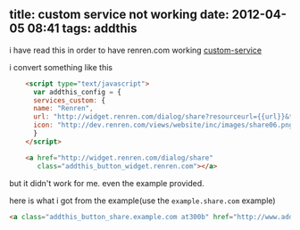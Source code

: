 title: custom service not working
date: 2012-04-05 08:41
tags: addthis
---
<!-- more -->
i have read this
in order to have renren.com working
[custom-service](http://support.addthis.com/customer/portal/articles/381245-custom-services)

i convert something like this
``` html
	<script type="text/javascript">
	  var addthis_config = {
	  services_custom: {
	  name: "Renren",
	  url: "http://widget.renren.com/dialog/share?resourceurl={{url}}&title={{title}}",
	  icon: "http://dev.renren.com/views/website/inc/images/share06.png"}
	  }
	</script>

	<a href="http://widget.renren.com/dialog/share"
	   class="addthis_button_widget.renren.com"></a>
```

but it didn't work for me. even the example provided.

here is what i got from the example(use the `example.share.com` example)
``` html
<a class="addthis_button_share.example.com at300b" href="http://www.addthis.com/bookmark.php?v=250&amp;winname=addthis&amp;pub=ra-4f794b38399d380c&amp;source=tbx-250&amp;lng=en-US&amp;s=share.example.com&amp;url=http%3A%2F%2F127.0.0.1%3A4000%2Fmarkdown%2F2012%2F04%2F04%2Foctopressda-jian-xiang-jie-macosx-and-and-fedora%2F&amp;title=octopress%E6%90%AD%E5%BB%BA%E8%AF%A6%E8%A7%A3(MacOSX%26%26Fedora)%20-%20Blazing%20Five&amp;ate=AT-ra-4f794b38399d380c/-/-/4f7c7ad8d05f6200/2&amp;frommenu=1&amp;uid=4f7c7ad89041b1ae&amp;ufbl=1&amp;ct=1&amp;rsi=4f7c7a2bbf2d8ca3&amp;gen=4&amp;pre=http%3A%2F%2F127.0.0.1%3A4000%2F&amp;tt=0" target="_blank" title="Send to Share.example.com"><span class="at300bs at15nc at15t_share.example.com"></span></a>
```
